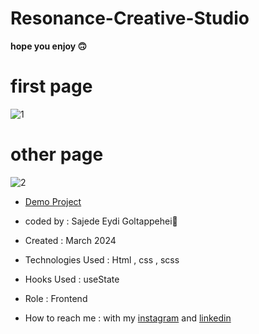 # Resonance-Creative-Studio

**hope you enjoy 🙃**

# first page

![1](https://github.com/SajedehEydi/Professional-branding-design-services./assets/155808160/e68e331c-d4e6-4aa1-9346-072e7ef224d1)


# other page

![2](https://github.com/SajedehEydi/Professional-branding-design-services./assets/155808160/8da28a2e-93c3-40b7-a6b4-122f27d878cd)

- [Demo Project]( https://sajedeheydi.github.io/Resonance-Creative-Studio/)

- coded by : Sajede Eydi Goltappehei🌻

- Created : March 2024

- Technologies Used : Html , css , scss

- Hooks Used : useState 

- Role : Frontend

- How to reach me : with my [instagram](https://www.instagram.com/saji.ad.web?igsh=MW5lOHBscWJyYnpoZQ==) and [linkedin](http://www.linkedin.com/in/sajede-eydi-goltappehei-418ba8222)

